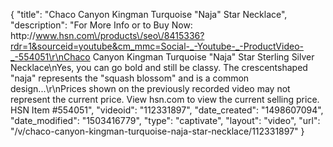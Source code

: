 {
    "title": "Chaco Canyon Kingman Turquoise \"Naja\" Star Necklace",
    "description": "For More Info or to Buy Now: http:\/\/www.hsn.com\/products\/seo\/8415336?rdr=1&sourceid=youtube&cm_mmc=Social-_-Youtube-_-ProductVideo-_-554051\r\nChaco Canyon Kingman Turquoise \"Naja\" Star Sterling Silver Necklace\nYes, you can go bold and still be classy. The crescentshaped \"naja\" represents the \"squash blossom\" and is a common design...\r\nPrices shown on the previously recorded video may not represent the current price.  View hsn.com to view the current selling price. HSN Item #554051",
    "videoid": "112331897",
    "date_created": "1498607094",
    "date_modified": "1503416779",
    "type": "captivate",
    "layout": "video",
    "url": "\/v\/chaco-canyon-kingman-turquoise-naja-star-necklace\/112331897"
}